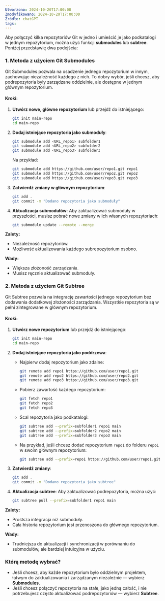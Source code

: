 ```yaml
---
Utworzono: 2024-10-20T17:00:00
Zmodyfikowano: 2024-10-20T17:00:00
Źródło: chatGPT
tags:
---
```


Aby połączyć kilka repozytoriów Git w jedno i umieścić je jako podkatalogi w jednym repozytorium, można użyć funkcji **submodules** lub **subtree**. Poniżej przedstawię dwa podejścia:

### 1. Metoda z użyciem **Git Submodules**

Git Submodules pozwala na osadzenie jednego repozytorium w innym, zachowując niezależność każdego z nich. To dobry wybór, jeśli chcesz, aby podrepozytoria były zarządzane oddzielnie, ale dostępne w jednym głównym repozytorium.

#### Kroki:

1. **Utwórz nowe, główne repozytorium** lub przejdź do istniejącego:
   ```bash
   git init main-repo
   cd main-repo
   ```

2. **Dodaj istniejące repozytoria jako submoduły**:
   ```bash
   git submodule add <URL_repo1> subfolder1
   git submodule add <URL_repo2> subfolder2
   git submodule add <URL_repo3> subfolder3
   ```

   Na przykład:
   ```bash
   git submodule add https://github.com/user/repo1.git repo1
   git submodule add https://github.com/user/repo2.git repo2
   git submodule add https://github.com/user/repo3.git repo3
   ```

3. **Zatwierdź zmiany w głównym repozytorium**:
   ```bash
   git add .
   git commit -m "Dodano repozytoria jako submoduły"
   ```

4. **Aktualizacja submodułów**: Aby zaktualizować submoduły w przyszłości, musisz pobrać nowe zmiany w ich własnych repozytoriach:
   ```bash
   git submodule update --remote --merge
   ```

**Zalety:**
- Niezależność repozytoriów.
- Możliwość aktualizowania każdego subrepozytorium osobno.
  
**Wady:**
- Większa złożoność zarządzania.
- Musisz ręcznie aktualizować submoduły.

### 2. Metoda z użyciem **Git Subtree**

Git Subtree pozwala na integrację zawartości jednego repozytorium bez dodawania dodatkowej złożoności zarządzania. Wszystkie repozytoria są w pełni zintegrowane w głównym repozytorium.

#### Kroki:

1. **Utwórz nowe repozytorium** lub przejdź do istniejącego:
   ```bash
   git init main-repo
   cd main-repo
   ```

2. **Dodaj istniejące repozytoria jako poddrzewa**:
   - Najpierw dodaj repozytorium jako zdalne:
     ```bash
     git remote add repo1 https://github.com/user/repo1.git
     git remote add repo2 https://github.com/user/repo2.git
     git remote add repo3 https://github.com/user/repo3.git
     ```

   - Pobierz zawartość każdego repozytorium:
     ```bash
     git fetch repo1
     git fetch repo2
     git fetch repo3
     ```

   - Scal repozytoria jako podkatalogi:
     ```bash
     git subtree add --prefix=subfolder1 repo1 main
     git subtree add --prefix=subfolder2 repo2 main
     git subtree add --prefix=subfolder3 repo3 main
     ```

   - Na przykład, jeśli chcesz dodać repozytorium `repo1` do folderu `repo1` w swoim głównym repozytorium:
     ```bash
     git subtree add --prefix=repo1 https://github.com/user/repo1.git main
     ```

3. **Zatwierdź zmiany**:
   ```bash
   git add .
   git commit -m "Dodano repozytoria jako subtree"
   ```

4. **Aktualizacja subtree**:
   Aby zaktualizować podrepozytoria, można użyć:
   ```bash
   git subtree pull --prefix=subfolder1 repo1 main
   ```

**Zalety:**
- Prostsza integracja niż submoduły.
- Cała historia repozytorium jest przenoszona do głównego repozytorium.
  
**Wady:**
- Trudniejsza do aktualizacji i synchronizacji w porównaniu do submodułów, ale bardziej intuicyjna w użyciu.

### Którą metodę wybrać?

- Jeśli chcesz, aby każde repozytorium było oddzielnym projektem, łatwym do zaktualizowania i zarządzanym niezależnie — wybierz **Submodules**.
- Jeśli chcesz połączyć repozytoria na stałe, jako jedną całość, i nie potrzebujesz często aktualizować podrepozytoriów — wybierz **Subtree**.